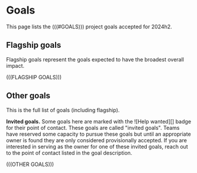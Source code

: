 # Goals

This page lists the (((#GOALS))) project goals accepted for 2024h2.

## Flagship goals

Flagship goals represent the goals expected to have the broadest overall impact. 

(((FLAGSHIP GOALS)))

## Other goals

This is the full list of goals (including flagship).

**Invited goals.** Some goals here are marked with the ![Help wanted][] badge for their point of contact. These goals are called "invited goals". Teams have reserved some capacity to pursue these goals but until an appropriate owner is found they are only considered provisionally accepted. If you are interested in serving as the owner for one of these invited goals, reach out to the point of contact listed in the goal description.

(((OTHER GOALS)))

